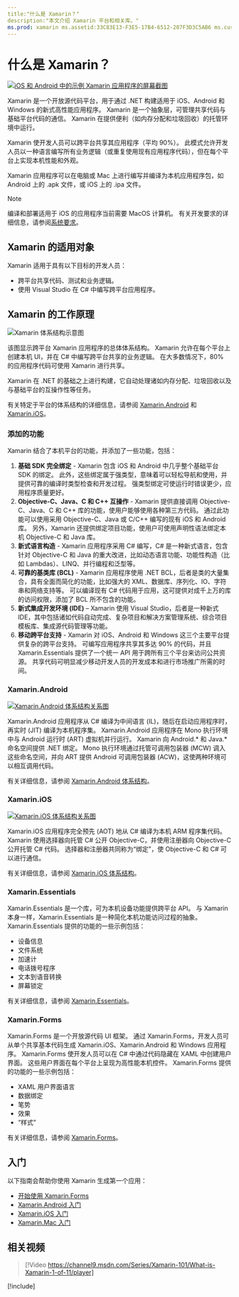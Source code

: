 ```yaml
---
title:"什么是 Xamarin？"
description:"本文介绍 Xamarin 平台和相关库。"
ms.prod: xamarin ms.assetid:33C83E13-F3E5-17B4-6512-207F3D3C5AB6 ms.custom: video author: profexorgeek ms.author: jusjohns ms.date:2020 年 5 月 28 日 no-loc: [Xamarin.Forms, Xamarin.Essentials]
---
```


# <a name="what-is-xamarin"></a>什么是 Xamarin？

[![iOS 和 Android 中的示例 Xamarin 应用程序的屏幕截图](what-is-xamarin-images/xamarin-app-cropped.png)](what-is-xamarin-images/xamarin-app.png#lightbox)

Xamarin 是一个开放源代码平台，用于通过 .NET 构建适用于 iOS、Android 和 Windows 的新式高性能应用程序。 Xamarin 是一个抽象层，可管理共享代码与基础平台代码的通信。 Xamarin 在提供便利（如内存分配和垃圾回收）的托管环境中运行。

Xamarin 使开发人员可以跨平台共享其应用程序（平均 90%）。 此模式允许开发人员以一种语言编写所有业务逻辑（或重复使用现有应用程序代码），但在每个平台上实现本机性能和外观。

Xamarin 应用程序可以在电脑或 Mac 上进行编写并编译为本机应用程序包，如 Android 上的 .apk 文件，或 iOS 上的 .ipa 文件。

> [!NOTE]
> 编译和部署适用于 iOS 的应用程序当前需要 MacOS 计算机。 有关开发要求的详细信息，请参阅[系统要求](~/cross-platform/get-started/requirements.md#macos-requirements)。

## <a name="who-xamarin-is-for"></a>Xamarin 的适用对象

Xamarin 适用于具有以下目标的开发人员：

- 跨平台共享代码、测试和业务逻辑。
- 使用 Visual Studio 在 C# 中编写跨平台应用程序。

## <a name="how-xamarin-works"></a>Xamarin 的工作原理

![Xamarin 体系结构示意图](what-is-xamarin-images/xamarin-architecture.png)

该图显示跨平台 Xamarin 应用程序的总体体系结构。 Xamarin 允许在每个平台上创建本机 UI，并在 C# 中编写跨平台共享的业务逻辑。 在大多数情况下，80% 的应用程序代码可使用 Xamarin 进行共享。

Xamarin 在 .NET 的基础之上进行构建，它自动处理诸如内存分配、垃圾回收以及与基础平台的互操作性等任务。

有关特定于平台的体系结构的详细信息，请参阅 [Xamarin.Android](#xamarinandroid) 和 [Xamarin.iOS](#xamarinios)。

### <a name="added-features"></a>添加的功能

Xamarin 结合了本机平台的功能，并添加了一些功能，包括：

1. **基础 SDK 完全绑定** - Xamarin 包含 iOS 和 Android 中几乎整个基础平台 SDK 的绑定。 此外，这些绑定属于强类型，意味着可以轻松导航和使用，并提供可靠的编译时类型检查和开发过程。 强类型绑定可使运行时错误更少，应用程序质量更好。
1. **Objective-C、Java、C 和 C++ 互操作** - Xamarin 提供直接调用 Objective-C、Java、C 和 C++ 库的功能，使用户能够使用各种第三方代码。 通过此功能可以使用采用 Objective-C、Java 或 C/C++ 编写的现有 iOS 和 Android 库。 另外，Xamarin 还提供绑定项目功能，使用户可使用声明性语法绑定本机 Objective-C 和 Java 库。
1. **新式语言构造** - Xamarin 应用程序采用 C# 编写，C# 是一种新式语言，包含针对 Objective-C 和 Java 的重大改进，比如动态语言功能、功能性构造（比如 Lambdas）、LINQ、并行编程和泛型等。
1. **可靠的基类库 (BCL)** - Xamarin 应用程序使用 .NET BCL，后者是类的大量集合，具有全面而简化的功能，比如强大的 XML、数据库、序列化、IO、字符串和网络支持等。 可以编译现有 C# 代码用于应用，这可提供对成千上万的库的访问权限，添加了 BCL 所不包含的功能。
1. **新式集成开发环境 (IDE)** – Xamarin 使用 Visual Studio，后者是一种新式 IDE，其中包括诸如代码自动完成、复杂项目和解决方案管理系统、综合项目模板库、集成源代码管理等功能。
1. **移动跨平台支持** - Xamarin 对 iOS、Android 和 Windows 这三个主要平台提供复杂的跨平台支持。 可编写应用程序共享其多达 90% 的代码，并且 Xamarin.Essentials 提供了一个统一 API 用于跨所有三个平台来访问公共资源。 共享代码可明显减少移动开发人员的开发成本和进行市场推广所需的时间。

### <a name="xamarinandroid"></a>Xamarin.Android

[![Xamarin.Android 体系结构关系图](what-is-xamarin-images/android-architecture-cropped.png)](what-is-xamarin-images/android-architecture.png#lightbox)

Xamarin.Android 应用程序从 C# 编译为中间语言 (IL)，随后在启动应用程序时，再实时 (JIT) 编译为本机程序集。 Xamarin.Android 应用程序在 Mono 执行环境中与 Android 运行时 (ART) 虚拟机并行运行。 Xamarin 向 Android.* 和 Java.* 命名空间提供 .NET 绑定。 Mono 执行环境通过托管可调用包装器 (MCW) 调入这些命名空间，并向 ART 提供 Android 可调用包装器 (ACW)，这使两种环境可以相互调用代码。

有关详细信息，请参阅 [Xamarin.Android 体系结构](~/android/internals/architecture.md)。

### <a name="xamarinios"></a>Xamarin.iOS

[![Xamarin.iOS 体系结构关系图](what-is-xamarin-images/ios-architecture-cropped.png)](what-is-xamarin-images/ios-architecture.png#lightbox)

Xamarin.iOS 应用程序完全预先 (AOT) 地从 C# 编译为本机 ARM 程序集代码。 Xamarin 使用选择器向托管 C# 公开 Objective-C，并使用注册器向 Objective-C 公开托管 C# 代码。 选择器和注册器共同称为“绑定”，使 Objective-C 和 C# 可以进行通信。

有关详细信息，请参阅 [Xamarin.iOS 体系结构](~/ios/internals/architecture.md)。

### Xamarin.Essentials

Xamarin.Essentials 是一个库，可为本机设备功能提供跨平台 API。 与 Xamarin 本身一样，Xamarin.Essentials 是一种简化本机功能访问过程的抽象。 Xamarin.Essentials 提供的功能的一些示例包括：

- 设备信息
- 文件系统
- 加速计
- 电话拨号程序
- 文本到语音转换
- 屏幕锁定

有关详细信息，请参阅 [Xamarin.Essentials](~/essentials/index.md)。

### Xamarin.Forms

Xamarin.Forms 是一个开放源代码 UI 框架。 通过 Xamarin.Forms，开发人员可从单个共享基本代码生成 Xamarin.iOS、Xamarin.Android 和 Windows 应用程序。 Xamarin.Forms 使开发人员可以在 C# 中通过代码隐藏在 XAML 中创建用户界面。 这些用户界面在每个平台上呈现为高性能本机控件。 Xamarin.Forms 提供的功能的一些示例包括：

- XAML 用户界面语言
- 数据绑定
- 笔势
- 效果
- “样式”

有关详细信息，请参阅 [Xamarin.Forms](~/xamarin-forms/index.yml)。

## <a name="get-started"></a>入门

以下指南会帮助你使用 Xamarin 生成第一个应用：

- [开始使用 Xamarin.Forms](~/xamarin-forms/index.yml)
- [Xamarin.Android 入门](~/android/index.yml)
- [Xamarin.iOS 入门](~/ios/index.yml)
- [Xamarin.Mac 入门](~/mac/index.yml)

## <a name="related-video"></a>相关视频

> [!Video https://channel9.msdn.com/Series/Xamarin-101/What-is-Xamarin-1-of-11/player]

[!include[](~/essentials/includes/xamarin-show-essentials.md)]
